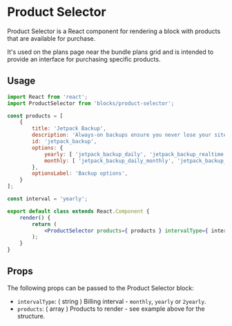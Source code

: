 Product Selector
=======

Product Selector is a React component for rendering a block with products that are available for purchase.

It's used on the plans page near the bundle plans grid and is intended to provide an interface for purchasing specific products.

## Usage

```jsx
import React from 'react';
import ProductSelector from 'blocks/product-selector';

const products = [
	{
		title: 'Jetpack Backup',
		description: 'Always-on backups ensure you never lose your site. Your changes are saved as you edit and you have unlimited backup archives',
		id: 'jetpack_backup',
		options: {
			yearly: [ 'jetpack_backup_daily', 'jetpack_backup_realtime' ],
			monthly: [ 'jetpack_backup_daily_monthly', 'jetpack_backup_realtime_monthly' ],
		},
		optionsLabel: 'Backup options',
	}
];

const interval = 'yearly';

export default class extends React.Component {
	render() {
		return (
			<ProductSelector products={ products } intervalType={ interval } />
		);
	}
}
```

## Props

The following props can be passed to the Product Selector block:

* `intervalType`: ( string ) Billing interval - `monthly`, `yearly` or `2yearly`.
* `products`: ( array ) Products to render - see example above for the structure.
